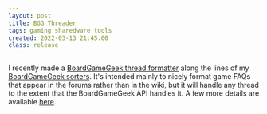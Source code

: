 ```yaml
---
layout: post
title: BGG Threader
tags: gaming sharedware tools
created: 2022-03-13 21:45:00
class: release
---
```

I recently made a [BoardGameGeek thread formatter](/games/bgg/thread.html) along the lines of my [BoardGameGeek sorters](/games/bgg/).  It's intended mainly to nicely format game FAQs that appear in the forums rather than in the wiki, but it will handle any thread to the extent that the BoardGameGeek API handles it.  A few more details are available [here](/games/bgg/#FAQs.and.Threads).


